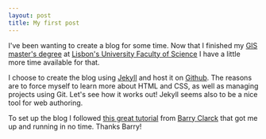 ```yaml
---
layout: post
title: My first post
---
```


I've been wanting to create a blog for some time. Now that I finished my [GIS master's degree](http://www.fc.ul.pt/pt/cursos/mestrado/sistemas-de-informacao-geografica---tecnologias-e-aplicacoes) at [Lisbon's University Faculty of Science](http://www.fc.ul.pt) I have a little more time available for that.

I choose to create the blog using [Jekyll](http://jekyllrb.com/) and host it on [Github](https://github.com/). The reasons are to force myself to learn more about HTML and CSS, as well as managing projects using Git. Let's see how it works out!
Jekyll seems also to be a nice tool for web authoring.

To set up the blog I followed [this great tutorial](http://www.smashingmagazine.com/2014/08/01/build-blog-jekyll-github-pages/) from [Barry Clarck](http://www.barryclark.co/) that got me up and running in no time. Thanks Barry!
